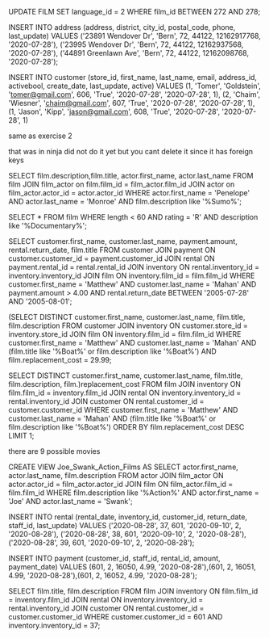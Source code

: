 UPDATE FILM
SET language_id = 2
WHERE film_id BETWEEN 272 AND 278;

INSERT INTO address (address, district, city_id, postal_code, phone, last_update)
VALUES ('23891 Wendover Dr', 'Bern', 72, 44122, 12162917768, '2020-07-28'),
('23995 Wendover Dr', 'Bern', 72, 44122, 12162937568, '2020-07-28'),
('44891 Greenlawn Ave', 'Bern', 72, 44122, 12162098768, '2020-07-28');

INSERT INTO customer (store_id, first_name, last_name, email, address_id, activebool, create_date, last_update, active) VALUES
(1, 'Tomer', 'Goldstein', 'tomer@gmail.com', 606, 'True', '2020-07-28', '2020-07-28', 1),
(2, 'Chaim', 'Wiesner', 'chaim@gmail.com', 607, 'True', '2020-07-28', '2020-07-28', 1),
(1, 'Jason', 'Kipp', 'jason@gmail.com', 608, 'True', '2020-07-28', '2020-07-28', 1)

same as exercise 2

that was in ninja did not do it yet but you cant delete it since it has foreign keys

SELECT film.description,film.title, actor.first_name, actor.last_name
FROM film
JOIN film_actor on film.film_id = film_actor.film_id
JOIN actor on film_actor.actor_id = actor.actor_id
WHERE actor.first_name = 'Penelope' AND actor.last_name = 'Monroe' AND film.description like '%Sumo%';

SELECT * FROM film
WHERE length < 60 AND rating = 'R' AND description like '%Documentary%';

SELECT customer.first_name, customer.last_name, payment.amount, rental.return_date, film.title
FROM customer
JOIN payment ON customer.customer_id = payment.customer_id
JOIN rental ON payment.rental_id = rental.rental_id
JOIN inventory ON rental.inventory_id = inventory.inventory_id
JOIN film ON inventory.film_id = film.film_id
WHERE customer.first_name = 'Matthew' AND customer.last_name = 'Mahan' AND payment.amount > 4.00 AND rental.return_date BETWEEN '2005-07-28' AND '2005-08-01';

(SELECT DISTINCT customer.first_name, customer.last_name, film.title, film.description
FROM customer
JOIN inventory ON customer.store_id = inventory.store_id
JOIN film ON inventory.film_id = film.film_id
WHERE customer.first_name = 'Matthew' AND customer.last_name = 'Mahan' AND (film.title like '%Boat%' or film.description like '%Boat%') AND film.replacement_cost = 29.99;

SELECT DISTINCT customer.first_name, customer.last_name, film.title, film.description, film.)replacement_cost
FROM film
JOIN inventory ON film.film_id = inventory.film_id
JOIN rental ON inventory.inventory_id = rental.inventory_id
JOIN customer ON rental.customer_id = customer.customer_id
WHERE customer.first_name = 'Matthew' AND customer.last_name = 'Mahan' 
AND (film.title like '%Boat%' or film.description like '%Boat%')
ORDER BY film.replacement_cost DESC LIMIT 1;

there are 9 possible movies

CREATE VIEW Joe_Swank_Action_Films AS
SELECT actor.first_name, actor.last_name, film.description
FROM actor
JOIN film_actor ON actor.actor_id = film_actor.actor_id
JOIN film ON film_actor.film_id = film.film_id
WHERE film.description like '%Action%' AND actor.first_name = 'Joe' AND actor.last_name = 'Swank';

INSERT INTO rental (rental_date, inventory_id, customer_id, return_date, staff_id, last_update)
VALUES ('2020-08-28', 37, 601, '2020-09-10', 2, '2020-08-28'),
('2020-08-28', 38, 601, '2020-09-10', 2, '2020-08-28'),
('2020-08-28', 39, 601, '2020-09-10', 2, '2020-08-28');

INSERT INTO payment (customer_id, staff_id, rental_id, amount, payment_date)
VALUES (601, 2, 16050, 4.99, '2020-08-28'),(601, 2, 16051, 4.99, '2020-08-28'),(601, 2, 16052, 4.99, '2020-08-28');

SELECT film.title, film.description
FROM film 
JOIN inventory ON film.film_id = inventory.film_id
JOIN rental ON inventory.inventory_id = rental.inventory_id
JOIN customer ON rental.customer_id = customer.customer_id
WHERE customer.customer_id = 601 AND inventory.inventory_id = 37;